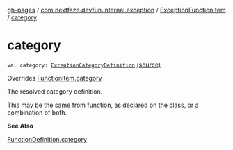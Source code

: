 [gh-pages](../../index.md) / [com.nextfaze.devfun.internal.exception](../index.md) / [ExceptionFunctionItem](index.md) / [category](./category.md)

# category

`val category: `[`ExceptionCategoryDefinition`](../-exception-category-definition/index.md) [(source)](https://github.com/NextFaze/dev-fun/tree/master/devfun-internal/src/main/java/com/nextfaze/devfun/internal/exception/ExceptionTypes.kt#L29)

Overrides [FunctionItem.category](../../com.nextfaze.devfun.function/-function-item/category.md)

The resolved category definition.

This may be the same from [function](../../com.nextfaze.devfun.function/-function-item/function.md), as declared on the class, or a combination of both.

**See Also**

[FunctionDefinition.category](../../com.nextfaze.devfun.function/-function-definition/category.md)

